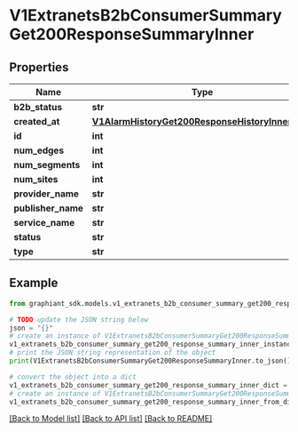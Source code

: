 # V1ExtranetsB2bConsumerSummaryGet200ResponseSummaryInner


## Properties

Name | Type | Description | Notes
------------ | ------------- | ------------- | -------------
**b2b_status** | **str** |  | [optional] 
**created_at** | [**V1AlarmHistoryGet200ResponseHistoryInnerTime**](V1AlarmHistoryGet200ResponseHistoryInnerTime.md) |  | [optional] 
**id** | **int** |  | [optional] 
**num_edges** | **int** |  | [optional] 
**num_segments** | **int** |  | [optional] 
**num_sites** | **int** |  | [optional] 
**provider_name** | **str** |  | [optional] 
**publisher_name** | **str** |  | [optional] 
**service_name** | **str** |  | [optional] 
**status** | **str** |  | [optional] 
**type** | **str** |  | [optional] 

## Example

```python
from graphiant_sdk.models.v1_extranets_b2b_consumer_summary_get200_response_summary_inner import V1ExtranetsB2bConsumerSummaryGet200ResponseSummaryInner

# TODO update the JSON string below
json = "{}"
# create an instance of V1ExtranetsB2bConsumerSummaryGet200ResponseSummaryInner from a JSON string
v1_extranets_b2b_consumer_summary_get200_response_summary_inner_instance = V1ExtranetsB2bConsumerSummaryGet200ResponseSummaryInner.from_json(json)
# print the JSON string representation of the object
print(V1ExtranetsB2bConsumerSummaryGet200ResponseSummaryInner.to_json())

# convert the object into a dict
v1_extranets_b2b_consumer_summary_get200_response_summary_inner_dict = v1_extranets_b2b_consumer_summary_get200_response_summary_inner_instance.to_dict()
# create an instance of V1ExtranetsB2bConsumerSummaryGet200ResponseSummaryInner from a dict
v1_extranets_b2b_consumer_summary_get200_response_summary_inner_from_dict = V1ExtranetsB2bConsumerSummaryGet200ResponseSummaryInner.from_dict(v1_extranets_b2b_consumer_summary_get200_response_summary_inner_dict)
```
[[Back to Model list]](../README.md#documentation-for-models) [[Back to API list]](../README.md#documentation-for-api-endpoints) [[Back to README]](../README.md)


